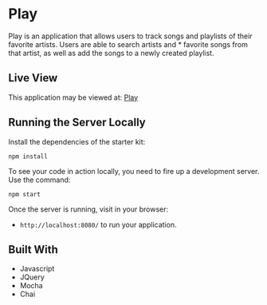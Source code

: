 # Play

Play is an application that allows users to track songs and playlists of their favorite artists. Users are able to search artists and * favorite songs from that artist, as well as add the songs to a newly created playlist.

## Live View
This application may be viewed at: [Play](https://tcraig7.github.io/Play/)

## Running the Server Locally
  Install the dependencies of the starter kit:

  ```shell
  npm install
  ```
  
  To see your code in action locally, you need to fire up a development server. Use the command:

```shell
npm start
```

Once the server is running, visit in your browser:

* `http://localhost:8080/` to run your application.

## Built With
* Javascript
* JQuery
* Mocha
* Chai
